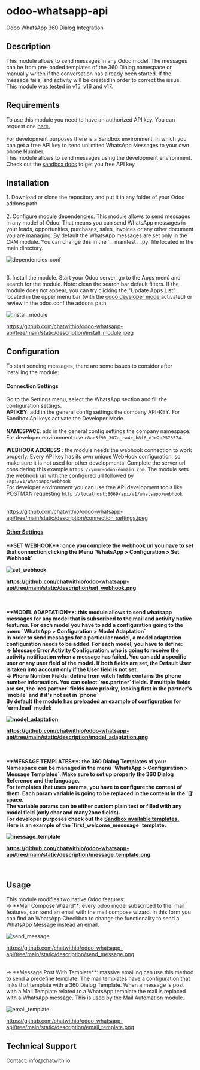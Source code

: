 # odoo-whatsapp-api
Odoo WhatsApp 360 Dialog Integration
<h2> Description</h2>
This module allows to send messages in any Odoo model. The messages can be from pre-loaded templates of the 360 Dialog namespace or manually writen if the conversation has already been started.
If the message fails, and activity will be created in order to correct the issue.<br/>
This module was tested in v15, v16 and v17.

<h2>Requirements</h2>
To use this module you need to have an authorized API key. You can request one  <a href="https://services.tochat.be/es/whatsapp-business-directory/877b04a9-edb7-45cf-893c-8c9a44fa0bad" target="_blank"><span>here.</span></a>
 <br/><br/>
For development purposes there is a Sandbox environment, in which you can get a free API key to send unlimited WhatsApp Messages to your own phone Number. <br/>
This module allows to send messages using the development environment. Check out the <a href="https://docs.360dialog.com/docs/waba-messaging/sandbox" target="_blank"><span>sandbox docs</span></a>
 <span> to get you free API key</span><br/>

<h2>Installation</h2>
<span>
1. Download or clone the repository and put it in any folder of your Odoo addons path.<br/>
<br/>
2. Configure module dependencies. This module allows to send messages in any model of Odoo. That means you can send WhatsApp messages in your leads, opportunities, purchases, sales, invoices or any other document you are managing. By default the WhatsApp messages are set only in the CRM module. You can change this in the `__manifest__.py` file located in the main directory.


![dependencies_conf](https://github.com/chatwithio/odoo-whatsapp-api/assets/89967182/26c1bd3f-e973-4e8e-ba4e-0b733b81d1f7)

 
 
 
<br/>
3. Install the module. Start your Odoo server, go to the Apps menú and search for the module. Note: clean the search bar default filters. If the module does not appear, you can try clicking the "Update Apps List" located in the upper menu bar (with the <a href="https://www.odoo.com/documentation/17.0/applications/general/developer_mode.html#:~:text=Open%20the%20command%20palette%20by,with%20assets%20or%20deactivate%20it.&text=The%20Odoo%20Debug%20browser%20extension,Store%20and%20Firefox%20Add%2Dons." target="_blank"> odoo developer mode <a/> activated) or review in the odoo.conf the addons path. 
 
 
 ![install_module](https://github.com/chatwithio/odoo-whatsapp-api/assets/89967182/0dae197e-e24d-40c8-bf39-6111deb8b0f0)

 https://github.com/chatwithio/odoo-whatsapp-api/tree/main/static/description/install_module.jpeg

<span/>
<h2>Configuration</h2>
To start sending messages, there are some issues to consider after installing the module:

<h4>Connection Settings</h4>

Go to the Settings menu, select the WhatsApp section and fill the configuration settings.<br/>
**API KEY**: add in the general config settings the company API-KEY. For Sandbox Api keys activate the Developer Mode. 
<br/>
<br/>
**NAMESPACE**: add in the general config settings the company namespace. For developer environment use  `c8ae5f90_307a_ca4c_b8f6_d1e2a2573574`.
<br/>
<br/>
**WEBHOOK ADDRESS** : the module needs the webhook connection to work properly. Every API key has its own unique WebHook configuration, so make sure it is not used for other developments. Complete the server url considering this example `https://your-odoo-domain.com`.
The module sets the webhook url with the configured url followed by `/api/v1/whatsapp/webhook`<br/>
For developer environment you can use free API development tools like POSTMAN requesting `http://localhost:8069/api/v1/whatsapp/webhook`
<br/>
<br/>

 https://github.com/chatwithio/odoo-whatsapp-api/tree/main/static/description/connection_settings.jpeg

 <h4><u>Other Settings</u><h4/>
**SET WEBHOOK**: once you complete the webhook url you have to set that connection clicking the Menu `WhatsApp > Configuration > Set Webhook`

![set_webhook](https://github.com/chatwithio/odoo-whatsapp-api/assets/89967182/68649f41-0447-4fc6-921f-9bcf0f9bdfd8)

  https://github.com/chatwithio/odoo-whatsapp-api/tree/main/static/description/set_webhook.png

<br/>
<br/>
**MODEL ADAPTATION**: this module allows to send whatsapp messages for any model that is subscribed to the mail and activity native features. For each model you have to add a configuration going to the menu `WhatsApp > Configuration > Model Adaptation`
<br/>
In order to send messages for a particular model, a model adaptation configuration needs to be added. For each model, you have to define:
<br/>
→ Message Error Activity Configuration: who is going to receive the activity notification when a message has failed. You can add a specific user or any user field of the model. If both fields are set, the Default User is taken into account only if the User field is not set.
<br/>
→ Phone Number Fields: define from witch fields contains the phone number information. You can select `res.partner` fields. If multiple fields are set, the `res.partner` fields have priority, looking first in the partner's `mobile` and if it's not set in `phone`<br/>
By default the module has preloaded an example of configuration for `crm.lead` model:

![model_adaptation](https://github.com/chatwithio/odoo-whatsapp-api/assets/89967182/978df6bd-6f09-4546-a98a-4c2925d9a337)

https://github.com/chatwithio/odoo-whatsapp-api/tree/main/static/description/model_adaptation.png

<br/>
<br/>
**MESSAGE TEMPLATES**: the 360 Dialog Templates of your Namespace can be managed in the menu `WhatsApp > Configuration > Message Templates`. Make sure to set up properly the 360 Dialog Reference and the language.<br/>
For templates that uses params, you have to configure the content of them. Each param variable is going to be replaced in the content in the '[]' space. <br/>
The variable params can be either custom plain text or filled with any model field (only char and many2one fields).<br/>
For developer purposes check out the <a href="https://docs.360dialog.com/docs/waba-messaging/sandbox#id-5.-send-a-template-message-optional">Sandbox available templates.<a/><br/>
Here is an example of the `first_welcome_messsage` template:

![message_template](https://github.com/chatwithio/odoo-whatsapp-api/assets/89967182/7e260482-3c8a-4fe8-b1f1-7f7522919cee)

https://github.com/chatwithio/odoo-whatsapp-api/tree/main/static/description/message_template.png

<br/>
<h2>Usage</h2>
This module modifies two native Odoo features:
<br/>
→ **Mail Compose Wizard**: every odoo model subscribed to the `mail` features, can send an email with the mail compose wizard.
In this form you can find an WhatsApp Checkbox to change the functionality to send a WhatsApp Message instead an email.

![send_message](https://github.com/chatwithio/odoo-whatsapp-api/assets/89967182/4a046045-c174-45d0-a364-2d886d01ef08)

https://github.com/chatwithio/odoo-whatsapp-api/tree/main/static/description/send_message.png

<br/>
→ **Message Post With Template**: massive emailing can use this method to send a predefine template. The mail templates have a configuration that links that template with a 360 Dialog Template. When a message is post with a Mail Template related to a WhatsApp template the mail is replaced with a WhatsApp message. 
This is used by the Mail Automation module.

![email_template](https://github.com/chatwithio/odoo-whatsapp-api/assets/89967182/37144f97-8efa-4865-b010-d5354cb1a529)

https://github.com/chatwithio/odoo-whatsapp-api/tree/main/static/description/email_template.png

<h2>Technical Support</h2>
Contact: info@chatwith.io
